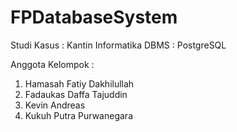 # FPDatabaseSystem

Studi Kasus : Kantin Informatika 
DBMS        : PostgreSQL

Anggota Kelompok : 
  1. Hamasah Fatiy Dakhilullah
  2. Fadaukas Daffa Tajuddin
  3. Kevin Andreas
  4. Kukuh Putra Purwanegara
